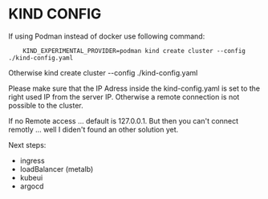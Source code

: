 # KIND CONFIG

If using Podman instead of docker use following command:

        KIND_EXPERIMENTAL_PROVIDER=podman kind create cluster --config ./kind-config.yaml
Otherwise
	kind create cluster --config ./kind-config.yaml

Please make sure that the IP Adress inside the kind-config.yaml is set to the right used IP from the server IP. Otherwise a remote connection is not possible to the cluster.

If no Remote access ... default is 127.0.0.1. But then you can't connect remotly ... well I diden't found an other solution yet.

Next steps:

  - ingress
  - loadBalancer (metalb)
  - kubeui
  - argocd
